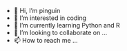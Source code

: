- 👋 Hi, I’m pinguin
- 👀 I’m interested in coding
- 🌱 I’m currently learning Python and R
- 💞️ I’m looking to collaborate on ...
- 📫 How to reach me ...

<!---
pinguinjay/pinguinjay is a ✨ special ✨ repository because its `README.md` (this file) appears on your GitHub profile.
You can click the Preview link to take a look at your changes.
--->
